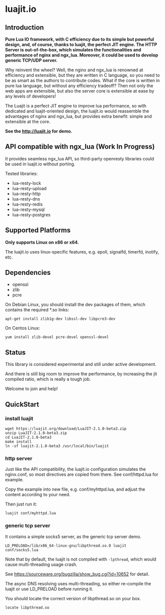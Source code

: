 # luajit.io

## Introduction

**Pure Lua IO framework, with C efficiency due to its simple but powerful design, and, of course, thanks to luajit, the perfect JIT engine. The HTTP Server is out-of-the-box, which simulates the functionalities and performance of nginx and ngx_lua. Moreover, it could be used to develop generic TCP/UDP server.**

Why reinvent the wheel? Well, the nginx and ngx_lua is renowned at efficiency and extensible, but they are written in C language, so you need to be as smart as the authors to contribute codes. What if the core is written in pure lua language, but without any efficiency tradeoff? Then not only the web apps are extensible, but also the server core is extensible at ease by any levels of developers!

The Luajit is a perfect JIT engine to improve lua performance, so with dedicated and luajit-oriented design, the luajit.io would reassemble the advantages of nginx and ngx_lua, but provides extra benefit: simple and extensible at the core.

**See the http://luajit.io for demo.**

## API compatible with ngx_lua (Work In Progress)

It provides seamless ngx_lua API, so third-party openresty libraries could be used in luajit.io without porting.

Tested libraries:

* lua-resty-lock
* lua-resty-upload
* lua-resty-http
* lua-resty-dns
* lua-resty-redis
* lua-resty-mysql
* lua-resty-postgres

## Supported Platforms

**Only supports Linux on x86 or x64.**

The luajit.io uses linux-specific features, e.g. epoll, signalfd, timerfd, inotify, etc.

## Dependencies

* openssl
* zlib
* pcre

On Debian Linux, you should install the dev packages of them, which contains the required *.so links:

``` shell
apt-get install zlib1g-dev libssl-dev libpcre3-dev
```

On Centos Linux:

``` shell
yum install zlib-devel pcre-devel openssl-devel
```

## Status

This library is considered experimental and still under active development.

And there is still big room to improve the performance, by increasing the jit compiled ratio, which is really a tough job.

Welcome to join and help!

## QuickStart

### install luajit

```
wget https://luajit.org/download/LuaJIT-2.1.0-beta3.zip
unzip LuaJIT-2.1.0-beta3.zip
cd LuaJIT-2.1.0-beta3
make install
ln -sf luajit-2.1.0-beta3 /usr/local/bin/luajit
```

### http server

Just like the API compatibility, the luajit.io configuration simulates the nginx.conf, so most directives are copied from there.
See conf/httpd.lua for example.

Copy the example into new file, e.g. conf/myhttpd.lua, and adjust the content according to your need.

Then just run it:

``` shell
luajit conf/myhttpd.lua
```

### generic tcp server

It contains a simple socks5 server, as the generic tcp server demo.

``` shell
LD_PRELOAD=/lib/x86_64-linux-gnu/libpthread.so.0 luajit conf/socks5.lua
```

Note that by default, the luajit is not compiled with `-lpthread`, which would cause multi-threading usage crash.

See https://sourceware.org/bugzilla/show_bug.cgi?id=10652 for detail.

The async DNS resolving uses multi-threading, so either re-compile the luajit or use LD_PRELOAD before running it.

You should locate the correct version of libpthread.so on your box.

``` shell
locate libpthread.so
```
